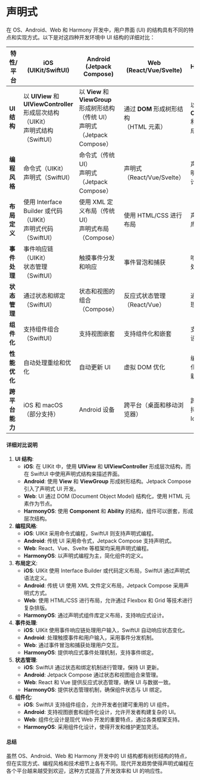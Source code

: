 # 声明式

在 OS、Android、Web 和 Harmony 开发中，用户界面 (UI) 的结构具有不同的特点和实现方式。以下是对这四种开发环境中 UI 结构的详细对比：

<table><thead><tr><th width="114">特性/平台</th><th>iOS (UIKit/SwiftUI)</th><th>Android (Jetpack Compose)</th><th>Web (React/Vue/Svelte)</th><th>HarmonyOS</th></tr></thead><tbody><tr><td><strong>UI 结构</strong></td><td>以 <strong>UIView</strong> 和 <strong>UIViewController</strong> 形成层次结构<br>（UIKit）<br>声明式结构（SwiftUI）</td><td>以 <strong>View</strong> 和 <strong>ViewGroup</strong> 形成树形结构<br>（传统 UI）<br>声明式（Jetpack Compose）</td><td>通过 <strong>DOM</strong> 形成树形结构<br>（HTML 元素）</td><td>以 <strong>Component</strong> 和 <strong>Ability</strong> 形成层次结构</td></tr><tr><td><strong>编程风格</strong></td><td>命令式（UIKit）<br>声明式（SwiftUI）</td><td>命令式（传统 UI）<br>声明式（Jetpack Compose）</td><td>声明式（React/Vue/Svelte）</td><td>声明式（声明性组件设计）</td></tr><tr><td><strong>布局定义</strong></td><td>使用 Interface Builder 或代码<br>（UIKit）<br>声明式代码（SwiftUI）</td><td>使用 XML 定义布局（传统 UI）<br>声明式布局（Compose）</td><td>使用 HTML/CSS 进行布局</td><td>声明式组件库</td></tr><tr><td><strong>事件处理</strong></td><td>事件响应链（UIKit）<br>状态管理（SwiftUI）</td><td>触摸事件分发和响应</td><td>事件冒泡和捕获</td><td>响应式事件处理</td></tr><tr><td><strong>状态管理</strong></td><td>通过状态和绑定（SwiftUI）</td><td>状态和视图的组合（Compose）</td><td>反应式状态管理（React/Vue）</td><td>通过状态管理机制</td></tr><tr><td><strong>组件化</strong></td><td>支持组件组合（SwiftUI）</td><td>支持视图嵌套</td><td>支持组件化和嵌套</td><td>支持组件化设计</td></tr><tr><td><strong>性能优化</strong></td><td>自动处理重绘和优化</td><td>自动更新 UI</td><td>虚拟 DOM 优化</td><td>编译时优化，直接更新 DOM</td></tr><tr><td><strong>跨平台能力</strong></td><td>iOS 和 macOS（部分支持）</td><td>Android 设备</td><td>跨平台（桌面和移动浏览器）</td><td>跨设备支持，适用于 IoT 设备</td></tr></tbody></table>

#### 详细对比说明

1. **UI 结构**:
   * **iOS**: 在 UIKit 中，使用 **UIView** 和 **UIViewController** 形成层次结构，而在 SwiftUI 中使用声明式结构来描述界面。
   * **Android**: 使用 **View** 和 **ViewGroup** 形成树形结构。Jetpack Compose 引入了声明式 UI 开发。
   * **Web**: UI 通过 DOM (Document Object Model) 结构化，使用 HTML 元素作为节点。
   * **HarmonyOS**: 使用 **Component** 和 **Ability** 的结构，组件可以嵌套，形成层次结构。
2. **编程风格**:
   * **iOS**: UIKit 采用命令式编程，SwiftUI 则支持声明式编程。
   * **Android**: 传统 UI 采用命令式，Jetpack Compose 支持声明式。
   * **Web**: React、Vue、Svelte 等框架均采用声明式编程。
   * **HarmonyOS**: 以声明式编程为主，简化组件的定义。
3. **布局定义**:
   * **iOS**: UIKit 使用 Interface Builder 或代码定义布局，SwiftUI 通过声明式语法定义。
   * **Android**: 传统 UI 使用 XML 文件定义布局，Jetpack Compose 采用声明式方式。
   * **Web**: 使用 HTML/CSS 进行布局，允许通过 Flexbox 和 Grid 等技术进行复杂排版。
   * **HarmonyOS**: 通过声明式组件库定义布局，支持响应式设计。
4. **事件处理**:
   * **iOS**: UIKit 使用事件响应链处理用户输入，SwiftUI 自动响应状态变化。
   * **Android**: 处理触摸事件和用户输入，采用事件分发机制。
   * **Web**: 通过事件冒泡和捕获处理用户交互。
   * **HarmonyOS**: 提供响应式事件处理机制，支持事件绑定。
5. **状态管理**:
   * **iOS**: SwiftUI 通过状态和绑定机制进行管理，保持 UI 更新。
   * **Android**: Jetpack Compose 通过状态和视图组合来管理。
   * **Web**: React 和 Vue 提供反应式状态管理，确保 UI 与数据一致。
   * **HarmonyOS**: 提供状态管理机制，确保组件状态与 UI 绑定。
6. **组件化**:
   * **iOS**: SwiftUI 支持组件组合，允许开发者创建可重用的 UI 组件。
   * **Android**: 支持视图嵌套和组件化设计，允许开发者构建复杂的 UI。
   * **Web**: 组件化设计是现代 Web 开发的重要特点，通过各类框架支持。
   * **HarmonyOS**: 采用组件化设计，使得开发和维护更加灵活。

#### 总结

虽然 OS、Android、Web 和 Harmony 开发中的 UI 结构都有树形结构的特点，但在实现方式、编程风格和技术细节上各有不同。现代开发趋势使得声明式编程在各个平台越来越受到欢迎，这种方式提高了开发效率和 UI 的响应性。
